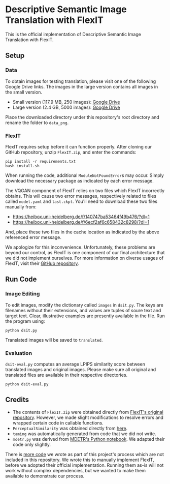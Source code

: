 # Descriptive Semantic Image Translation with FlexIT

This is the official implementation of Descriptive Semantic Image Translation with FlexIT.

## Setup

### Data

To obtain images for testing translation, please visit one of the following Google Drive links. The images in the large version contains all images in the small version.
- Small version (117.9 MB, 250 images): [Google Drive](https://drive.google.com/drive/folders/1vO0P1uS0ylmLfytLZeonX5YG7MmyKd1k?usp=sharing)
- Large version (2.4 GB, 5000 images): [Google Drive](https://drive.google.com/drive/folders/1WbaB7ev09Z7pLM4ZKcZjd9WFNMPMQG8R?usp=sharing)

Place the downloaded directory under this repository's root directory and rename the folder to `data_png`.

### FlexIT

FlexIT requires setup before it can function properly. After cloning our GitHub repository, unzip `FlexIT.zip`, and enter the commands:
```
pip install -r requirements.txt
bash install.sh
```
When running the code, additional `ModuleNotFoundError`s may occur. Simply download the necessary package as indicated by each error message.

The VQGAN component of FlexIT relies on two files which FlexIT incorrectly obtains. This will cause two error messages, respectively related to files called `model.yaml` and `last.ckpt`. You'll need to download these two files manually from:
- https://heibox.uni-heidelberg.de/f/140747ba53464f49b476/?dl=1
- https://heibox.uni-heidelberg.de/f/6ecf2af6c658432c8298/?dl=1

And, place these two files in the cache location as indicated by the above referenced error message.

We apologize for this inconvenience. Unfortunately, these problems are beyond our control, as FlexIT is one component of our final architecture that we did not implement ourselves. For more information on diverse usages of FlexIT, visit their [GitHub repository](https://github.com/facebookresearch/SemanticImageTranslation).


## Run Code

### Image Editing
To edit images, modify the dictionary called `images` in `dsit.py`. The keys are filenames without their extensions, and values are tuples of soure text and target text. Clear, illustrative examples are presently available in the file. Run the program using:
```
python dsit.py
```
Translated images will be saved to `translated`.

### Evaluation
`dsit-eval.py` computes an average LPIPS similarity score between translated images and original images. Please make sure all original and translated files are available in their respective directories.
```
python dsit-eval.py
```

## Credits

- The contents of `FlexIT.zip` were obtained directly from [FlexIT's original repository](https://github.com/facebookresearch/SemanticImageTranslation). However, we made slight modifications to resolve errors and wrapped certain code in callable functions.
- `PerceptualSimilarity` was obtained directly from [here](https://github.com/richzhang/PerceptualSimilarity).
- `taming` was automatically generated from code that we did not write.
- `mdetr.py` was derived from [MDETR's Python notebook](https://colab.research.google.com/github/ashkamath/mdetr/blob/colab/notebooks/MDETR_demo.ipynb). We adapted their code only slightly.

There is [more code](https://drive.google.com/file/d/1M5fKv621kRHFX5BoEHG9IYH_tHwsxLz1/view?usp=sharing) we wrote as part of this project's process which are not included in this repository. We wrote this to manually implement FlexIT, before we adopted their official implementation. Running them as-is will not work without complex dependencies, but we wanted to make them available to demonstrate our process.
